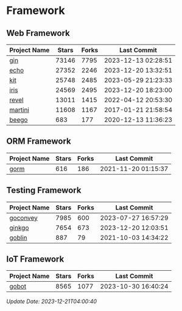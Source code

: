 # Framework

## Web Framework
| Project Name | Stars | Forks | Last Commit |
| ------------ | ----- | ----- | ----------- |
| [gin](https://github.com/gin-gonic/gin) | 73146 | 7795 | 2023-12-13 02:28:51 |
| [echo](https://github.com/labstack/echo) | 27352 | 2246 | 2023-12-20 13:32:51 |
| [kit](https://github.com/go-kit/kit) | 25748 | 2485 | 2023-05-29 21:23:33 |
| [iris](https://github.com/kataras/iris) | 24569 | 2495 | 2023-12-20 18:23:00 |
| [revel](https://github.com/revel/revel) | 13011 | 1415 | 2022-04-12 20:53:30 |
| [martini](https://github.com/go-martini/martini) | 11608 | 1167 | 2017-01-21 21:58:54 |
| [beego](https://github.com/astaxie/beego) | 683 | 177 | 2020-12-13 11:36:23 |

## ORM Framework
| Project Name | Stars | Forks | Last Commit |
| ------------ | ----- | ----- | ----------- |
| [gorm](https://github.com/jinzhu/gorm) | 616 | 186 | 2021-11-20 01:15:37 |

## Testing Framework
| Project Name | Stars | Forks | Last Commit |
| ------------ | ----- | ----- | ----------- |
| [goconvey](https://github.com/smartystreets/goconvey) | 7985 | 600 | 2023-07-27 16:57:29 |
| [ginkgo](https://github.com/onsi/ginkgo) | 7654 | 673 | 2023-12-20 12:03:51 |
| [goblin](https://github.com/franela/goblin) | 887 | 79 | 2021-10-03 14:34:22 |

## IoT Framework
| Project Name | Stars | Forks | Last Commit |
| ------------ | ----- | ----- | ----------- |
| [gobot](https://github.com/hybridgroup/gobot) | 8565 | 1077 | 2023-10-30 16:40:24 |

*Update Date: 2023-12-21T04:00:40*